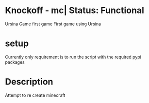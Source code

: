 # Knockoff - mc| Status: Functional
Ursina Game first game
First game using Ursina
# setup 
Currently only requirement is to run the script with the required
pypi packages
# Description
Attempt to re create minecraft

